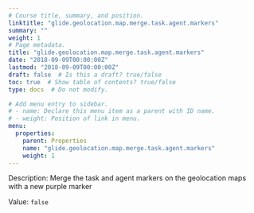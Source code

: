 ```yaml
---
# Course title, summary, and position.
linktitle: "glide.geolocation.map.merge.task.agent.markers"
summary: ""
weight: 1
# Page metadata.
title: "glide.geolocation.map.merge.task.agent.markers"
date: "2018-09-09T00:00:00Z"
lastmod: "2018-09-09T00:00:00Z"
draft: false  # Is this a draft? true/false
toc: true  # Show table of contents? true/false
type: docs  # Do not modify.

# Add menu entry to sidebar.
# - name: Declare this menu item as a parent with ID name.
# - weight: Position of link in menu.
menu:
  properties:
    parent: Properties
    name: "glide.geolocation.map.merge.task.agent.markers"
    weight: 1
---
```


Description: Merge the task and agent markers on the geolocation maps with a new purple marker


Value: `false`